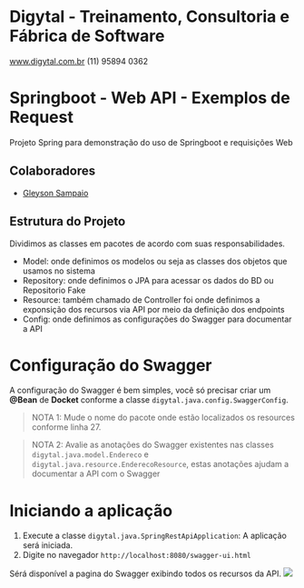 # Digytal - Treinamento, Consultoria e Fábrica de Software
www.digytal.com.br
(11) 95894 0362

# Springboot - Web API - Exemplos de Request

Projeto Spring para demonstração do uso de Springboot e requisições Web

## Colaboradores
- [Gleyson Sampaio](https://github.com/glysns)

## Estrutura do Projeto
Dividimos as classes em pacotes de acordo com suas responsabilidades.
- Model: onde definimos os modelos ou seja as classes dos objetos que usamos no sistema
- Repository: onde definimos o JPA para acessar os dados do BD ou Repositorio Fake
- Resource: também chamado de Controller foi onde definimos a exponsição dos recursos via API por meio da definição dos endpoints
- Config: onde definimos as configurações do Swagger para documentar a API

# Configuração do Swagger

A configuração do Swagger é bem simples, você só precisar criar um **@Bean** de **Docket** conforme a classe `digytal.java.config.SwaggerConfig`.

> NOTA 1: Mude o nome do pacote onde estão localizados os resources conforme linha 27.

> NOTA 2: Avalie as anotações do Swagger existentes nas classes `digytal.java.model.Endereco` e `digytal.java.resource.EnderecoResource`, estas anotações ajudam a documentar a API com o Swagger


# Iniciando a aplicação

1. Execute a classe `digytal.java.SpringRestApiApplication`: A aplicação será iniciada.
1. Digite no navegador `http://localhost:8080/swagger-ui.html`

Sérá disponível a pagina do Swagger exibindo todos os recursos da API.
![](https://github.com/glysns/java-exemplos/blob/main/spring/spring-rest-api/src/main/resources/swagger.png)
